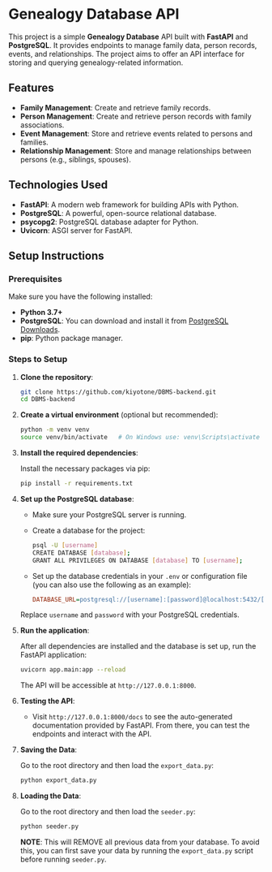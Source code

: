 ﻿
# Genealogy Database API

This project is a simple **Genealogy Database** API built with **FastAPI** and **PostgreSQL**. It provides endpoints to manage family data, person records, events, and relationships. The project aims to offer an API interface for storing and querying genealogy-related information.

## Features

- **Family Management**: Create and retrieve family records.
- **Person Management**: Create and retrieve person records with family associations.
- **Event Management**: Store and retrieve events related to persons and families.
- **Relationship Management**: Store and manage relationships between persons (e.g., siblings, spouses).

## Technologies Used

- **FastAPI**: A modern web framework for building APIs with Python.
- **PostgreSQL**: A powerful, open-source relational database.
- **psycopg2**: PostgreSQL database adapter for Python.
- **Uvicorn**: ASGI server for FastAPI.

## Setup Instructions

### Prerequisites

Make sure you have the following installed:

- **Python 3.7+**
- **PostgreSQL**: You can download and install it from [PostgreSQL Downloads](https://www.postgresql.org/download/).
- **pip**: Python package manager.

### Steps to Setup

1. **Clone the repository**:

   ```bash
   git clone https://github.com/kiyotone/DBMS-backend.git
   cd DBMS-backend
   ```

2. **Create a virtual environment** (optional but recommended):

   ```bash
   python -m venv venv
   source venv/bin/activate   # On Windows use: venv\Scripts\activate
   ```

3. **Install the required dependencies**:

   Install the necessary packages via pip:

   ```bash
   pip install -r requirements.txt
   ```

4. **Set up the PostgreSQL database**:

   - Make sure your PostgreSQL server is running.
   - Create a database for the project:

     ```bash
     psql -U [username]
     CREATE DATABASE [database];
     GRANT ALL PRIVILEGES ON DATABASE [database] TO [username]; 
     ``` 
   - Set up the database credentials in your `.env` or configuration file (you can also use the following as an example):

     ```ini
     DATABASE_URL=postgresql://[username]:[password]@localhost:5432/[database]
     ```

   Replace `username` and `password` with your PostgreSQL credentials.

5. **Run the application**:

   After all dependencies are installed and the database is set up, run the FastAPI application:

   ```bash
   uvicorn app.main:app --reload
   ```

   The API will be accessible at `http://127.0.0.1:8000`.

6. **Testing the API**:

   - Visit `http://127.0.0.1:8000/docs` to see the auto-generated documentation provided by FastAPI. From there, you can test the endpoints and interact with the API.

7. **Saving the Data**:

   Go to the root directory and then load the `export_data.py`:

   ```bash
   python export_data.py
   ```

8. **Loading the Data**:

   Go to the root directory and then load the `seeder.py`:

   ```bash
   python seeder.py
   ```

   **NOTE**: This will REMOVE all previous data from your database. To avoid this, you can first save your data by running the `export_data.py` script before running `seeder.py`.
